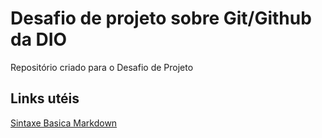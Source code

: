 # Desafio de projeto sobre Git/Github da DIO
Repositório criado para o Desafio de Projeto

## Links utéis
[Sintaxe Basica Markdown](https://www.markdownguide.org/basic-syntax/)
